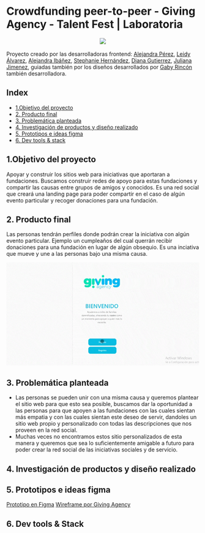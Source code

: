 # Crowdfunding peer-to-peer - Giving Agency - Talent Fest | Laboratoria
<p align="center"> <img src="src/assets/images/Group 924.png" width="1000"> </p>

Proyecto creado por las desarrolladoras frontend: [Alejandra Pérez](https://github.com/alefyp), [ Leidy Álvarez](https://github.com/ljohanaalvarez),  [ Alejandra Ibáñez](https://github.com/marialejandraip),  [ Stephanie Hernández](https://github.com/SHB910317), [ Diana Gutierrez](https://github.com/lizguroart), [ Juliana Jimenez](https://github.com/Jimenezo94), guiadas también por los diseños desarrollados por [Gaby Rincón](https://github.com/gabriela-rincon) también desarrolladora.

## Index

* [1.Objetivo del proyecto ](#1-objetivo-del-proyecto)
* [2. Producto final](#2-producto-final)
* [3. Problemática planteada](#3-problematica-planteada)
* [4. Investigación de productos y diseño realizado](#4-UX-research)
* [5. Prototipos e ideas figma](#5-Prototypes)
* [6. Dev tools & stack](#6-Prototypes)

## 1.Objetivo del proyecto
Apoyar y construir los sitios web para iniciativas que aportaran a fundaciones. Buscamos construir redes de apoyo para estas fundaciones y compartir las causas entre grupos de amigos y conocidos. Es una red social que creará una landing page para poder compartir en el caso de algún evento particular y recoger donaciones para una fundación.

## 2. Producto final
Las personas tendrán perfiles donde podrán crear la iniciativa con algún evento particular. Ejemplo un cumpleaños del cual querrán recibir donaciones para una fundación en lugar de algún obsequio. Es una inciativa que mueve y une a las personas bajo una misma causa. 
<p align="center"> <img src="src/assets/images/crowdfunding.gif" width="1000"> </p>

## 3. Problemática planteada
- Las personas se pueden unir con una misma causa y queremos plantear el sitio web para que esto sea posible, buscamos dar la oportunidad a las personas para que apoyen a las fundaciones con las cuales sientan más empatia y con las cuales sientan este deseo de servir, dandoles un sitio web propio y personalizado con todas las descripciones que nos proveen en la red social. 
- Muchas veces no encontramos estos sitio personalizados de esta manera y queremos que sea lo suficientemente amigable a futuro para poder crear la red social de las iniciativas sociales y de servicio. 

## 4. Investigación de productos y diseño realizado

## 5. Prototipos e ideas figma
[Prototipo en Figma](https://www.figma.com/file/28NLXbdkmXi4yiROFqnVqT/Giving-Agency?node-id=0%3A1)
[Wireframe por Giving Agency](figma.com/file/ttDG1n1tHDUKK1qDdeptpd/LABORATORIA)
## 6. Dev tools & Stack




